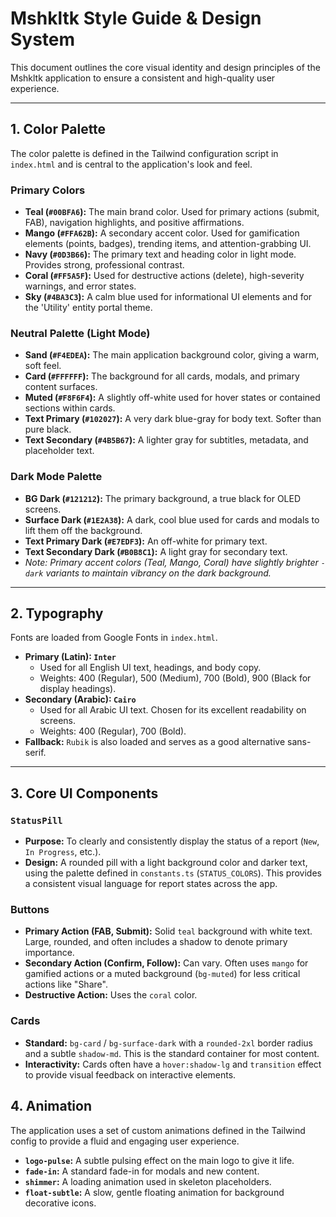 # Mshkltk Style Guide & Design System

This document outlines the core visual identity and design principles of the Mshkltk application to ensure a consistent and high-quality user experience.

---

## 1. Color Palette

The color palette is defined in the Tailwind configuration script in `index.html` and is central to the application's look and feel.

### Primary Colors
-   **Teal (`#00BFA6`):** The main brand color. Used for primary actions (submit, FAB), navigation highlights, and positive affirmations.
-   **Mango (`#FFA62B`):** A secondary accent color. Used for gamification elements (points, badges), trending items, and attention-grabbing UI.
-   **Navy (`#0D3B66`):** The primary text and heading color in light mode. Provides strong, professional contrast.
-   **Coral (`#FF5A5F`):** Used for destructive actions (delete), high-severity warnings, and error states.
-   **Sky (`#4BA3C3`):** A calm blue used for informational UI elements and for the 'Utility' entity portal theme.

### Neutral Palette (Light Mode)
-   **Sand (`#F4EDEA`):** The main application background color, giving a warm, soft feel.
-   **Card (`#FFFFFF`):** The background for all cards, modals, and primary content surfaces.
-   **Muted (`#F8F6F4`):** A slightly off-white used for hover states or contained sections within cards.
-   **Text Primary (`#102027`):** A very dark blue-gray for body text. Softer than pure black.
-   **Text Secondary (`#4B5B67`):** A lighter gray for subtitles, metadata, and placeholder text.

### Dark Mode Palette
-   **BG Dark (`#121212`):** The primary background, a true black for OLED screens.
-   **Surface Dark (`#1E2A38`):** A dark, cool blue used for cards and modals to lift them off the background.
-   **Text Primary Dark (`#E7EDF3`):** An off-white for primary text.
-   **Text Secondary Dark (`#B0B8C1`):** A light gray for secondary text.
-   *Note: Primary accent colors (Teal, Mango, Coral) have slightly brighter `-dark` variants to maintain vibrancy on the dark background.*

---

## 2. Typography

Fonts are loaded from Google Fonts in `index.html`.

-   **Primary (Latin): `Inter`**
    -   Used for all English UI text, headings, and body copy.
    -   Weights: 400 (Regular), 500 (Medium), 700 (Bold), 900 (Black for display headings).
-   **Secondary (Arabic): `Cairo`**
    -   Used for all Arabic UI text. Chosen for its excellent readability on screens.
    -   Weights: 400 (Regular), 700 (Bold).
-   **Fallback:** `Rubik` is also loaded and serves as a good alternative sans-serif.

---

## 3. Core UI Components

### `StatusPill`
-   **Purpose:** To clearly and consistently display the status of a report (`New`, `In Progress`, etc.).
-   **Design:** A rounded pill with a light background color and darker text, using the palette defined in `constants.ts` (`STATUS_COLORS`). This provides a consistent visual language for report states across the app.

### Buttons
-   **Primary Action (FAB, Submit):** Solid `teal` background with white text. Large, rounded, and often includes a shadow to denote primary importance.
-   **Secondary Action (Confirm, Follow):** Can vary. Often uses `mango` for gamified actions or a muted background (`bg-muted`) for less critical actions like "Share".
-   **Destructive Action:** Uses the `coral` color.

### Cards
-   **Standard:** `bg-card` / `bg-surface-dark` with a `rounded-2xl` border radius and a subtle `shadow-md`. This is the standard container for most content.
-   **Interactivity:** Cards often have a `hover:shadow-lg` and `transition` effect to provide visual feedback on interactive elements.

## 4. Animation
The application uses a set of custom animations defined in the Tailwind config to provide a fluid and engaging user experience.
-   **`logo-pulse`:** A subtle pulsing effect on the main logo to give it life.
-   **`fade-in`:** A standard fade-in for modals and new content.
-   **`shimmer`:** A loading animation used in skeleton placeholders.
-   **`float-subtle`:** A slow, gentle floating animation for background decorative icons.
